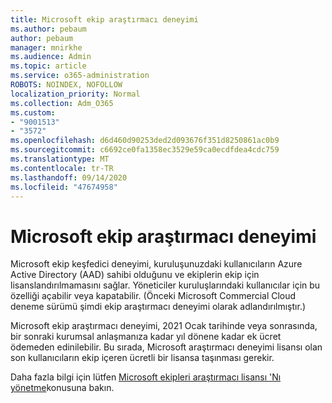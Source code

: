 ```yaml
---
title: Microsoft ekip araştırmacı deneyimi
ms.author: pebaum
author: pebaum
manager: mnirkhe
ms.audience: Admin
ms.topic: article
ms.service: o365-administration
ROBOTS: NOINDEX, NOFOLLOW
localization_priority: Normal
ms.collection: Adm_O365
ms.custom:
- "9001513"
- "3572"
ms.openlocfilehash: d6d460d90253ded2d093676f351d8250861ac0b9
ms.sourcegitcommit: c6692ce0fa1358ec3529e59ca0ecdfdea4cdc759
ms.translationtype: MT
ms.contentlocale: tr-TR
ms.lasthandoff: 09/14/2020
ms.locfileid: "47674958"
---
```

# <a name="microsoft-teams-exploratory-experience"></a>Microsoft ekip araştırmacı deneyimi

Microsoft ekip keşfedici deneyimi, kuruluşunuzdaki kullanıcıların Azure Active Directory (AAD) sahibi olduğunu ve ekiplerin ekip için lisanslandırılmamasını sağlar. Yöneticiler kuruluşlarındaki kullanıcılar için bu özelliği açabilir veya kapatabilir. (Önceki Microsoft Commercial Cloud deneme sürümü şimdi ekip araştırmacı deneyimi olarak adlandırılmıştır.)

Microsoft ekip araştırmacı deneyimi, 2021 Ocak tarihinde veya sonrasında, bir sonraki kurumsal anlaşmanıza kadar yıl dönene kadar ek ücret ödemeden edinilebilir. Bu sırada, Microsoft araştırmacı deneyimi lisansı olan son kullanıcıların ekip içeren ücretli bir lisansa taşınması gerekir.

Daha fazla bilgi için lütfen [Microsoft ekipleri araştırmacı lisansı 'Nı yönetme](https://docs.microsoft.com/microsoftteams/teams-exploratory/)konusuna bakın.
